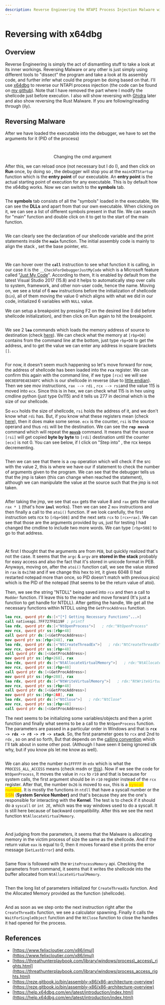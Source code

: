 ```yaml
---
description: Reverse Engineering the NTAPI Process Injection Malware with x64dbg
---
```


# Reversing with x64dbg

## Overview

Reverse Engineering is simply the act of dismantling stuff to take a look at its inner workings. Reversing Malware or any other is just simply using different tools to "dissect" the program and take a look at its assembly code, and further infer what could the program be doing based on that. I'll use [x64dbg](https://x64dbg.com/) to reverse our NTAPI process injection (the code can be found on [my github](https://github.com/ZzN1NJ4/Malware-Development/tree/main/NtAPI)). Note that I have removed the part where I modify the shellcode just before execution. I also will show reversing with [Ghidra](https://ghidra-sre.org/) later and also show reversing the Rust Malware. If you are following/reading through (ily).

## Reversing Malware

After we have loaded the executable into the debugger, we have to set the arguments for it (PID of the process)



<div align="center"><figure><img src="../../.gitbook/assets/image (54).png" alt=""><figcaption></figcaption></figure></div>

<div align="center" data-full-width="false"><figure><img src="../../.gitbook/assets/image (55).png" alt=""><figcaption><p>Changing the cmd argument</p></figcaption></figure></div>

After this, we can reload once (not necessary but I do I), and then click on **Run** once, by doing so , the debugger will stop you at the `mainCRTStartup` function which is the **entry point** of our executable. An **entry point** is the actual starting point of execution for any executable. This is by default how the x64dbg works. Now we can switch to the **symbols** tab.

<figure><img src="../../.gitbook/assets/image (56).png" alt=""><figcaption></figcaption></figure>

The **symbols** tab consists of all the "symbols" loaded in the executable, We can see the **DLLs** and apart from that our own executable. When clicking on it, we can see a list of different symbols present in that file. We can search for "main" function and double click on it to get to the start of the main function.

<figure><img src="../../.gitbook/assets/image (57).png" alt=""><figcaption></figcaption></figure>

We can clearly see the declaration of our shellcode variable and the print statements inside the **`main`** function. The initial assembly code is mainly to align the stack , set the base pointer, etc.&#x20;

<figure><img src="../../.gitbook/assets/image (60).png" alt=""><figcaption></figcaption></figure>

<figure><img src="../../.gitbook/assets/image (61).png" alt=""><figcaption></figcaption></figure>

We can hover over the **`call`** instruction to see what function it is calling, in our case it is the  `__CheckForDebuggerJustMyCode` which is a Microsoft feature called "[Just My Code](https://learn.microsoft.com/en-us/cpp/build/reference/jmc?view=msvc-170)". According to them, It is enabled by default from the latest Visual Studio 2017 (15.8) and it helps to automatically step over calls to system, framework, and other non-user code, hence the name. Moving on, we see a total of 6 **`mov`** instructions before the initialization of shellcode (`bin`), all of them moving the value 0 which aligns with what we did in our code, initialized 6 variables with `NULL` value.

We can setup a breakpoint by pressing F2 on the desired line (I did before shellcode initialization), and then click on Run again to hit the breakpoint.&#x20;

<figure><img src="../../.gitbook/assets/image (51).png" alt=""><figcaption></figcaption></figure>

We see 2 **`lea`** commands which loads the memory address of source to destination (check [here](https://reze.gitbook.io/bin/assembly-x86/x86-architecture-overview#lea)). We can check what the memory at `[rbp+D0]` contains from the command line at the bottom, just type `rbp+D0` to get the address, and to get the value we can enter any address in square brackets `[]`.&#x20;

<figure><img src="../../.gitbook/assets/image (52).png" alt=""><figcaption></figcaption></figure>

For now, it doesn't seem much happening so let's move forward for now, the address of shellcode has been loaded into the **`rcx`** register. We can confirm this again with the command line, if we type `[rcx]` we will see `00C0E8F0E48348FC` which is our shellcode in reverse (due to [little endian](https://www.geeksforgeeks.org/little-and-big-endian-mystery/)). Then we see mov instructions, `rax --> rdi` , `rcx --> rsi`and the value 115 is moved into `ecx`. Since this is in hex, we can check what 115 is in hex using cmdline python (just type 0x115) and it tells us 277 in decimal which is the size of our shellcode.&#x20;

So `ecx` holds the size of shellcode, `rsi` holds the address of it, and we don't know what `rdi` has. But, if you know what these registers mean (check [here](https://reze.gitbook.io/bin/assembly-x86/x86-architecture-overview#eax-or-rax)), then it does make some sense. `ecx` is the counter, `rsi` is the source operand and thus `rdi` will be the destination. We can see the **`rep movsb`** command which will repeat the [**`movsb`**](https://faydoc.tripod.com/cpu/movsb.htm) command. It means that the source `[rsi]` will get copied **byte by byte** to `[rdi]` destination until the counter `[ecx]` is not 0. You can see below, if I click on "Step into" , the rcx keeps decrementing.

<figure><img src="../../.gitbook/assets/ecx_decrement.gif" alt=""><figcaption></figcaption></figure>

Then we can see that there is a `cmp` operation which will check if the src with the value 2, this is where we have our if statement to check the number of arguments given to the program. We can see that the debugger tells us that the jmp is taken (this can change when reached the statement), although we can manipulate the value at the source such that the jmp is not taken.

<figure><img src="../../.gitbook/assets/image (53).png" alt=""><figcaption></figcaption></figure>

After taking the jmp, we see that `eax` gets the value 8 and `rax` gets the value `rax * 1` (that's how **`imul`** works). Then we can see 2 `mov` instructions and then finally a call to the `atoi()` function. If we look carefully, the first instruction sets rcx to `[rbp+508]` and the next sets `rcx` to `[rcx+rax]`.  We can see that those are the arguments provided by us, just for testing I had changed the cmdline to include two more words. We can type `[rbp+508]` to go to that address.

<figure><img src="../../.gitbook/assets/image (48).png" alt=""><figcaption></figcaption></figure>

<figure><img src="../../.gitbook/assets/image (50).png" alt=""><figcaption></figcaption></figure>

At first I thought that the arguments are from `PEB`, but quickly realized that's not the case. It seems that the `argc` & `argv` are **stored in the stack** probably for easy access and also the fact that it's stored in unicode format in PEB. Anyways, moving on, after the `atoi()` function call, we see the value stored in `rax` is `0x17A0` and if we change this hex to int, it gives 6048 (I had restarted notepad more than once, so PID doesn't match with previous pics) which is the PID of the notepad (that seems to be the return value of atoi).

Then, we see the string "NTDLL" being saved into `rcx` and then a call to `Modder` function. I'll leave this to the reader and move forward (It's just a function to get handle for NTDLL). After getting the handle, We get all the necessary functions within NTDLL using the `GetProcAddress` function.

```nasm
lea rcx, qword ptr ds:[<"[*] Getting Necessary Functions"...>]
call nativeapi.7FF727F8119F ; printf
lea rdx, qword ptr ds:[<"NtOpenProcess">]   ; rdx:"NtOpenProcess"
mov rcx, qword ptr ss:[rbp+48]
call qword ptr ds:[<&GetProcAddress>]
mov qword ptr ss:[rbp+248], rax
lea rdx, qword ptr ds:[<"NtCreateThreadEx">]   ; rdx:"NtCreateThreadEx"
mov rcx, qword ptr ss:[rbp+48]
call qword ptr ds:[<&GetProcAddress>]
mov qword ptr ss:[rbp+268], rax
lea rdx, qword ptr ds:[<"NtAllocateVirtualMemory">]   ; rdx:"NtAllocateVirtualMemory"
mov rcx, qword ptr ss:[rbp+48]
call qword ptr ds:[<&GetProcAddress>]
mov qword ptr ss:[rbp+288], rax
lea rdx, qword ptr ds:[<"NtWriteVirtualMemory">]   ; rdx:"NtWriteVirtualMemory"
mov rcx, qword ptr ss:[rbp+48]
call qword ptr ds:[<&GetProcAddress>]
mov qword ptr ss:[rbp+2A8], rax
lea rdx, qword ptr ds:[<"NtClose">]   ; rdx:"NtClose"
mov rcx, qword ptr ss:[rbp+48]
call qword ptr ds:[<&GetProcAddress>]
```

The next seems to be initializing some variables/objects and then a print function and finally what seems to be a call to the `NtOpenProcess` function. The parameters are passed in a particular order in Windows and that is **`rcx -> rdx -> r8 -> r9 -> stack`**. So, the first parameter goes to `rcx` and 2nd to `rdx` , so on and so forth, But that depends on the [calling convention](https://learn.microsoft.com/en-us/cpp/cpp/argument-passing-and-naming-conventions?view=msvc-170) which I'll talk about in some other post. (Although I have seen it being ignored idk why, but if you know pls let me know as well).

<figure><img src="../../.gitbook/assets/image (18).png" alt=""><figcaption></figcaption></figure>

We can also see the number `0x1FFFFF` in `edx` which is what the `PROCESS_ALL_ACCESS` means (check msdn or [this](https://threathunterplaybook.com/library/windows/process_access_rights.html)). Now if we see the code for `NtOpenProcess`, It moves the value in `rcx` to `r10` and that is because for system calls, the first argument should be in `r10` register instead of the `rcx` register. After that, the number `0x26` is moved to `eax`, this is a <mark style="color:orange;">**syscall number**</mark>. It is mostly the functions in `ntdll` that have a syscall number or the <mark style="color:orange;">**SSN**</mark> (**System Service Number)** and that's because they are the one's responsible for interacting with the **Kernel**. The test is to check if it should do a `syscall` or `int 2E`, which was the way windows used to do a syscall. It is still here because of backward compatibility. After this we see the next function `NtAllocateVirtualMemory`.

<figure><img src="../../.gitbook/assets/image (44).png" alt=""><figcaption></figcaption></figure>

<figure><img src="../../.gitbook/assets/image (43).png" alt=""><figcaption></figcaption></figure>

And judging from the parameters, it seems that the Malware is allocating memory in the victim process of size the same as the shellcode. And if the return value `eax` is equal to 0, then it moves forward else it prints the error message (`GetLastError`) and exits.

<figure><img src="../../.gitbook/assets/image (45).png" alt=""><figcaption></figcaption></figure>

Same flow is followed with the `WriteProcessMemory` api. Checking the parameters from command, it seems that it writes the shellcode into the buffer allocated from `NtAllocateVirtualMemory`.

<figure><img src="../../.gitbook/assets/image (46).png" alt=""><figcaption></figcaption></figure>

Then the long list of parameters initialized for `CreateThreadEx` function. And the Allocated Memory provided as the function (shellcode).

<figure><img src="../../.gitbook/assets/image (47).png" alt=""><figcaption></figcaption></figure>

And as soon as we step onto the next instruction right after the `CreateThreadEx` function, we see a calculator spawning. Finally it calls the `WaitForSingleObject` function and the `NtClose` function to close the handles it had opened for the process.

## References

* [https://www.felixcloutier.com/x86/imul](https://www.felixcloutier.com/x86/imul)
* [https://threathunterplaybook.com/library/windows/process\_access\_rights.html](https://threathunterplaybook.com/library/windows/process_access_rights.html)
* [https://reze.gitbook.io/bin/assembly-x86/x86-architecture-overview](https://reze.gitbook.io/bin/assembly-x86/x86-architecture-overview)
* [https://help.x64dbg.com/en/latest/introduction/index.html](https://help.x64dbg.com/en/latest/introduction/index.html)
